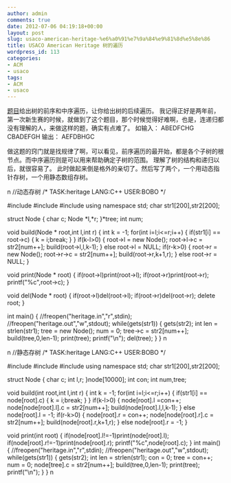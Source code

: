 ```yaml
---
author: admin
comments: true
date: 2012-07-06 04:19:18+00:00
layout: post
slug: usaco-american-heritage-%e6%a0%91%e7%9a%84%e9%81%8d%e5%8e%86
title: USACO American Heritage 树的遍历
wordpress_id: 113
categories:
- ACM
- usaco
tags:
- ACM
- usaco
---
```


[题目](http://ace.delos.com/usacoprob2?a=Nymi3zD4Dh8&S=heritage)给出树的前序和中序遍历，让你给出树的后续遍历。
我记得正好是两年前，第一次新生赛的时候，就做到了这个题目，那个时候觉得好难啊，也是，连递归都没有理解的人，来做这样的题，确实有点难了。
如输入：
ABEDFCHG
CBADEFGH
输出：
AEFDBHGC

做这题的窍门就是找规律了啊，可以看见，前序遍历的最开始，都是各个子树的根节点。而中序遍历则是可以用来帮助确定子树的范围。
理解了树的结构和递归以后，就很容易了。
此时做起来倒是格外的亲切了。然后写了两个，一个用动态指针存树，一个用静态数组存树。



n
//动态存树
/*
TASK:heritage
LANG:C++
USER:BOBO
*/

#include<iostream>
#include<cstdio>
#include<cstring>
using namespace std;
char str1[200],str2[200];

struct Node
{
	char c;
	Node *l,*r;
}*tree;
int num;

void build(Node * root,int l,int r)
{
	int k = -1;
	for(int i=l;i<=r;i++)
	{
		if(str1[i] == root->c)
		{
			k = i;break;
		}
	}
	if(k-l>0)
	{
		root->l = new Node();
		root->l->c = str2[num++];
		build(root->l,l,k-1);
	}
	else root->l = NULL;
	if(r-k>0)
	{
		root->r = new Node();
		root->r->c = str2[num++];
		build(root->r,k+1,r);
	}
	else root->r = NULL;
}

void print(Node * root)
{
	if(root->l)print(root->l);
	if(root->r)print(root->r);
	printf("%c",root->c);
}

void del(Node * root)
{
	if(root->l)del(root->l);
	if(root->r)del(root->r);
	delete root;
}

int main()
{
	//freopen("heritage.in","r",stdin);
	//freopen("heritage.out","w",stdout);
	while(gets(str1))
	{
		gets(str2);
		int len = strlen(str1);
		tree = new Node();
		num = 0;
		tree->c = str2[num++];
		build(tree,0,len-1);
		print(tree);
		printf("\n");
		del(tree);
	}
}
n




n
//静态存树
/*
TASK:heritage
LANG:C++
USER:BOBO
*/

#include<iostream>
#include<cstdio>
#include<cstring>
using namespace std;
char str1[200],str2[200];

struct Node
{
	char c;
	int l,r;
}node[10000];
int con;
int num,tree;

void build(int root,int l,int r)
{
	int k = -1;
	for(int i=l;i<=r;i++)
	{
		if(str1[i] == node[root].c)
		{
			k = i;break;
		}
	}
	if(k-l>0)
	{
		node[root].l =con++;
		node[node[root].l].c = str2[num++];
		build(node[root].l,l,k-1);
	}
	else node[root].l = -1;
	if(r-k>0)
	{
		node[root].r = con++;
		node[node[root].r].c = str2[num++];
		build(node[root].r,k+1,r);
	}
	else node[root].r = -1;
}

void print(int root)
{
	if(node[root].l!=-1)print(node[root].l);
	if(node[root].r!=-1)print(node[root].r);
	printf("%c",node[root].c);
}
int main()
{
	//freopen("heritage.in","r",stdin);
	//freopen("heritage.out","w",stdout);
	while(gets(str1))
	{
		gets(str2);
		int len = strlen(str1);
		con = 0;
		tree = con++;
		num = 0;
		node[tree].c = str2[num++];
		build(tree,0,len-1);
		print(tree);
		printf("\n");
	}
}
n
